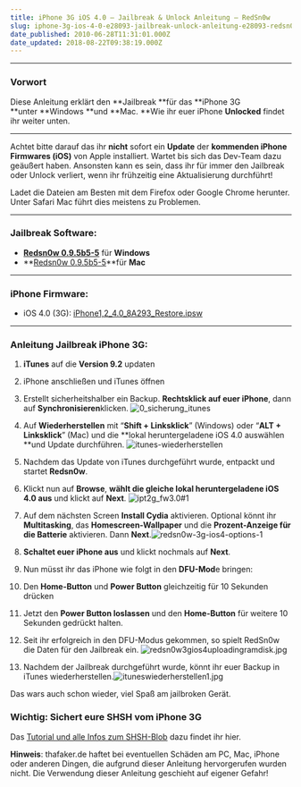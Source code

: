 ```yaml
---
title: iPhone 3G iOS 4.0 – Jailbreak & Unlock Anleitung – RedSn0w
slug: iphone-3g-ios-4-0-e28093-jailbreak-unlock-anleitung-e28093-redsn0w
date_published: 2010-06-28T11:31:01.000Z
date_updated: 2018-08-22T09:38:19.000Z
---
```


---

### Vorwort

Diese Anleitung erklärt den **Jailbreak **für das **iPhone 3G **unter **Windows **und **Mac. **Wie ihr euer iPhone **Unlocked** findet ihr weiter unten.

---

Achtet bitte darauf das ihr **nicht** sofort ein **Update** der **kommenden iPhone Firmwares (iOS)** von Apple installiert. Wartet bis sich das Dev-Team dazu geäußert haben. Ansonsten kann es sein, dass ihr für immer den Jailbreak oder Unlock verliert, wenn ihr frühzeitig eine Aktualisierung durchführt!

Ladet die Dateien am Besten mit dem Firefox oder Google Chrome herunter. Unter Safari Mac führt dies meistens zu Problemen.

---

### Jailbreak Software:

- **[Redsn0w 0.9.5b5-5](http://sites.google.com/a/iphone-dev.com/files/home/redsn0w_win_0.9.5b5-5.zip)** für **Windows**
- **[Redsn0w 0.9.5b5-5](http://sites.google.com/a/iphone-dev.com/files/home/redsn0w_mac_0.9.5b5-5.zip)**für **Mac**

---

### iPhone Firmware:

- iOS 4.0 (3G): [iPhone1,2_4.0_8A293_Restore.ipsw](http://appldnld.apple.com.edgesuite.net/content.info.apple.com/iPhone4/061-7436.20100621.58Yt4/iPhone1,2_4.0_8A293_Restore.ipsw)

---

### Anleitung Jailbreak iPhone 3G:

1. **iTunes** auf die **Version 9.2** updaten
2. iPhone anschließen und iTunes öffnen
3. Erstellt sicherheitshalber ein Backup. **Rechtsklick auf euer iPhone**, dann auf **Synchronisieren**klicken.
![0_sicherung_itunes](//picdump.thafaker.de/2011/04/0_sicherung_itunes.png)
4. Auf **Wiederherstellen** mit “**Shift + Linksklick**” (Windows) oder “**ALT + Linksklick**” (Mac) und die **lokal heruntergeladene iOS 4.0 auswählen **und Update durchführen.
![itunes-wiederherstellen](//picdump.thafaker.de/2011/08/itunes-wiederherstellen.jpg)
5. Nachdem das Update von iTunes durchgeführt wurde, entpackt und startet **Redsn0w**.
6. Klickt nun auf **Browse**, **wählt die gleiche lokal heruntergeladene iOS 4.0 aus** und klickt auf **Next**.
![ipt2g_fw3.0#1](//picdump.thafaker.de/2009/06/ipt2g_fw3.01-281x300.jpg)
7. Auf dem nächsten Screen **Install Cydia** aktivieren. Optional könnt ihr **Multitasking**, das **Homescreen-Wallpaper** und die **Prozent-Anzeige für die Batterie** aktivieren. Dann **Next**.![redsn0w-3g-ios4-options-1](//picdump.thafaker.de/2011/08/redsn0w-3g-ios4-options-1.jpg)
8. **Schaltet euer iPhone aus** und klickt nochmals auf **Next**.
9. Nun müsst ihr das iPhone wie folgt in den **DFU-Mod**e bringen:

1. Den **Home-Button** und **Power Button** gleichzeitig für 10 Sekunden drücken
2. Jetzt den **Power Button loslassen** und den **Home-Button** für weitere 10 Sekunden gedrückt halten.

10. Seit ihr erfolgreich in den DFU-Modus gekommen, so spielt RedSn0w die Daten für den Jailbreak ein.
![redsn0w3gios4uploadingramdisk.jpg](//picdump.thafaker.de/2010/09/redsn0w3gios4uploadingramdisk.jpg)
11. Nachdem der Jailbreak durchgeführt wurde, könnt ihr euer Backup in iTunes wiederherstellen.![ituneswiederherstellen1.jpg](//picdump.thafaker.de/2010/09/ituneswiederherstellen1.jpg)

Das wars auch schon wieder, viel Spaß am jailbroken Gerät.

### Wichtig: Sichert eure SHSH vom iPhone 3G

Das [Tutorial und alle Infos zum SHSH-Blob](__GHOST_URL__/tiny-umbrella-shsh-sichern-und-wiederherstellen/) dazu findet ihr hier.

**Hinweis**: thafaker.de haftet bei eventuellen Schäden am PC, Mac, iPhone oder anderen Dingen, die aufgrund dieser Anleitung hervorgerufen wurden nicht. Die Verwendung dieser Anleitung geschieht auf eigener Gefahr!
